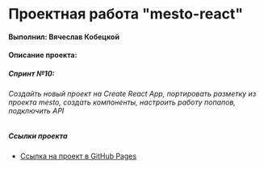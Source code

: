 # Проектная работа "mesto-react"

#### Выполнил: Вячеслав Кобецкой

#### Описание проекта:

##### Спринт №10:
###### Создайть новый проект на Create React App, портировать разметку из проекта mesto, создать компоненты, настроить работу попапов, подключить API

##### Ссылки проекта

* [Ссылка на проект в GitHub Pages](https://vyacheslav-kobetskoy.github.io/mesto-react/index.html)